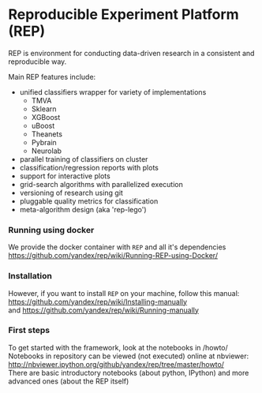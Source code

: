# Reproducible Experiment Platform (REP)

REP is environment for conducting data-driven research in a consistent and reproducible way.

Main REP features include:

  * unified classifiers wrapper for variety of implementations
    * TMVA
    * Sklearn
    * XGBoost
    * uBoost
    * Theanets
    * Pybrain
    * Neurolab
  * parallel training of classifiers on cluster 
  * classification/regression reports with plots
  * support for interactive plots
  * grid-search algorithms with parallelized execution
  * versioning of research using git
  * pluggable quality metrics for classification
  * meta-algorithm design (aka 'rep-lego')


### Running using docker
We provide the docker container with `REP` and all it's dependencies <br />
https://github.com/yandex/rep/wiki/Running-REP-using-Docker/

### Installation
However, if you want to install `REP` on your machine, follow this manual:  <br />
https://github.com/yandex/rep/wiki/Installing-manually <br />
and https://github.com/yandex/rep/wiki/Running-manually

### First steps

To get started with the framework, look at the notebooks in /howto/  <br />
Notebooks in repository can be viewed (not executed) online at nbviewer: http://nbviewer.ipython.org/github/yandex/rep/tree/master/howto/  <br />
There are basic introductory notebooks (about python, IPython) and more advanced ones (about the REP itself)
